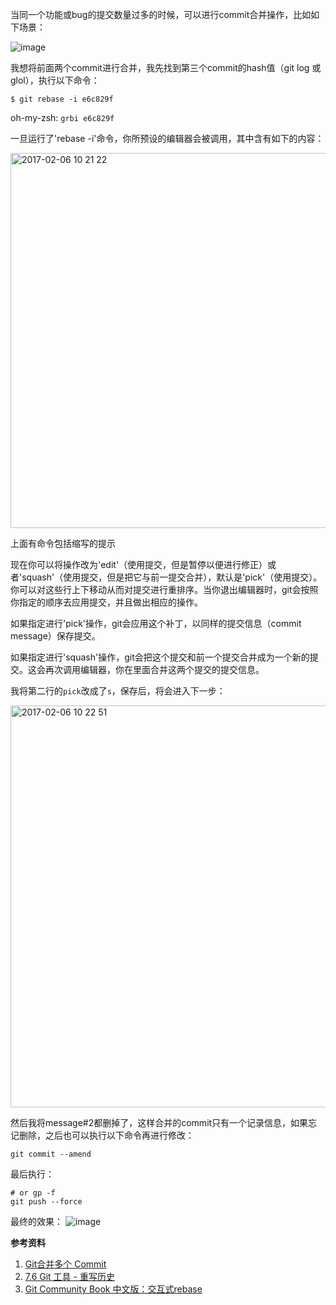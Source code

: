 当同一个功能或bug的提交数量过多的时候，可以进行commit合并操作，比如如下场景：

![image](https://cloud.githubusercontent.com/assets/12554487/22638879/20487670-ec86-11e6-8b8a-bbccc03dc9d4.png)

我想将前面两个commit进行合并，我先找到第三个commit的hash值（git log 或 glol），执行以下命令：

```shell
$ git rebase -i e6c829f
```

oh-my-zsh: `grbi e6c829f`

一旦运行了'rebase -i'命令，你所预设的编辑器会被调用，其中含有如下的内容：

<img width="600" alt="2017-02-06 10 21 22" src="https://cloud.githubusercontent.com/assets/12554487/22640544/117a8144-ec8e-11e6-871b-db3a07b90b0a.png">

上面有命令包括缩写的提示

现在你可以将操作改为'edit'（使用提交，但是暂停以便进行修正）或者'squash'（使用提交，但是把它与前一提交合并），默认是'pick'（使用提交）。你可以对这些行上下移动从而对提交进行重排序。当你退出编辑器时，git会按照你指定的顺序去应用提交，并且做出相应的操作。

如果指定进行'pick'操作，git会应用这个补丁，以同样的提交信息（commit message）保存提交。

如果指定进行'squash'操作，git会把这个提交和前一个提交合并成为一个新的提交。这会再次调用编辑器，你在里面合并这两个提交的提交信息。

我将第二行的`pick`改成了`s`，保存后，将会进入下一步：

<img width="643" alt="2017-02-06 10 22 51" src="https://cloud.githubusercontent.com/assets/12554487/22640855/4c7ddc36-ec8f-11e6-9e03-02d1feda2888.png">

然后我将message#2都删掉了，这样合并的commit只有一个记录信息，如果忘记删除，之后也可以执行以下命令再进行修改：
```shell
git commit --amend
```

最后执行：
```shell
# or gp -f
git push --force  
```

最终的效果：
![image](https://cloud.githubusercontent.com/assets/12554487/22640987/ededdd32-ec8f-11e6-8d9a-efb597f24d38.png)

**参考资料**
1. [Git合并多个 Commit](http://www.jianshu.com/p/964de879904a)
1. [7.6 Git 工具 - 重写历史](https://git-scm.com/book/zh/v2/Git-%E5%B7%A5%E5%85%B7-%E9%87%8D%E5%86%99%E5%8E%86%E5%8F%B2)
1. [Git Community Book 中文版：交互式rebase](http://gitbook.liuhui998.com/4_3.html)